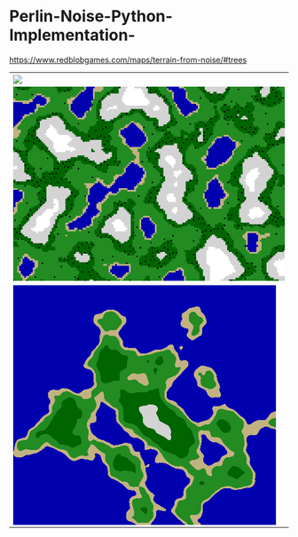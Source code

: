 # Perlin-Noise-Python-Implementation-
https://www.redblobgames.com/maps/terrain-from-noise/#trees

<table>
  <tr>
    <td><img align="center" src="Height OnlyPNG"></td>
  </tr>
  <tr>
    <td><img src="Height + Moisture Tree Placement.PNG"></td>
  </tr>
  <tr>
    <td><img align="center" src="Height + Island.PNG"></td>
  </tr>
</table>
